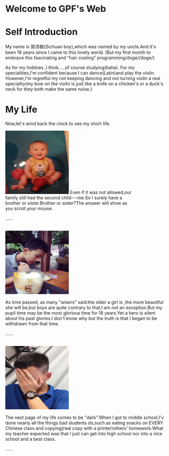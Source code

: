 <link href=“css.txt” rel=“stylesheet” type=“text/css”/>
<h1> Welcome to GPF's Web
<h1>Self Introduction</h1>
<p>My name is 郭沛枫(Sichuan boy),which was named by my uncle.And it's been 18 years since I came to this lovely world.
(But my first month to embrace this fascinating and "hair costing" programming/doge//doge/)</p>
<p>As for my hobbies ,I think.....of course studying(haha). For my specialities,I'm confident because I can dance(Latin)and play the violin.
 However,I'm regretful my not keeping dancing and not turning violin a real speciality(my bow on the violin is just like a knife on a chicken's or a duck's neck for they both make the same noise.)</p>
<h1> My Life </h1>
<p>Now,let's wind back the clock to see my short life.</p>
<p style="width:400px;">
<img src="1.jpg" width="200" height="200">         
 Even if it was not allowed,our family still had the second child---me.So I surely have a brother or sister.Brother or sister?The answer will show as you scroll your mouse.
 </p>

<p>......</p>
<p></p><br>

<img src="2.jpg" width="200" height="200">
<p>As time passed, as many "wisers" said:the older a girl is ,the more beautiful she will be,but boys are quite contrary to that,I am not an exception.But my pupil time may be the most glorious time for 18 years.Yet a hero is silent about his past glories.I don't know why but the truth is that I began to be withdrawn from that time.</p>

<p>......</p>
<p></p><br>

<img src="3.jpg" width="200" height="200">
<p>The next page of my life comes to be "dark".When I got to middle school,I'v done nearly all the things bad students do,such as eating snacks on EVERY Chinese class and copying(real copy with a printer)others' homework.What my teacher expected was that I just can get into high school nor into a nice school and a best class.</p>

<p>......</p>
<p></p><br>


